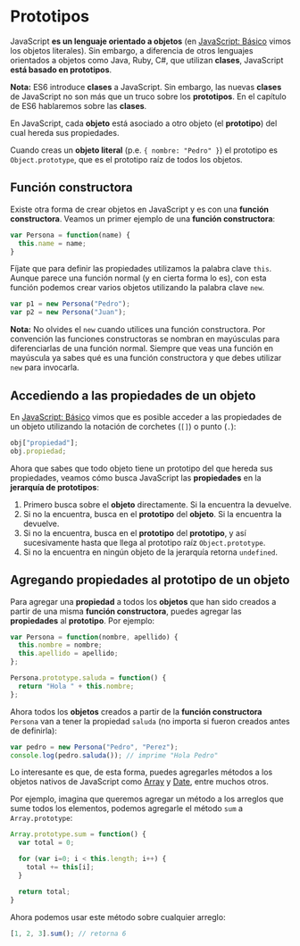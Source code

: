 # Prototipos

JavaScript **es un lenguaje orientado a objetos** \(en  [JavaScript: Básico](https://app.gitbook.com/@john-florez/s/guia-frontend-geek/~/edit/drafts/-Lk2Dorcu6MT4SWbfYc4/javascript-basico) vimos los objetos literales\). Sin embargo, a diferencia de otros lenguajes orientados a objetos como Java, Ruby, C\#,  que utilizan **clases**, JavaScript **está basado en prototipos**.

**Nota:** ES6 introduce **clases** a JavaScript. Sin embargo, las nuevas **clases** de JavaScript no son más que un truco sobre los **prototipos**. En el capítulo de ES6 hablaremos sobre las **clases**.

En JavaScript, cada **objeto** está asociado a otro objeto \(el **prototipo**\) del cual hereda sus propiedades.

Cuando creas un **objeto literal** \(p.e. `{ nombre: "Pedro" }`\) el prototipo es `Object.prototype`, que es el prototipo raíz de todos los objetos.

## Función constructora

Existe otra forma de crear objetos en JavaScript y es con una **función constructora**. Veamos un primer ejemplo de una **función constructora**:

```javascript
var Persona = function(name) {
  this.name = name;
}
```

Fíjate que para definir las propiedades utilizamos la palabra clave `this`. Aunque parece una función normal \(y en cierta forma lo es\), con esta función podemos crear varios objetos utilizando la palabra clave `new`.

```javascript
var p1 = new Persona("Pedro");
var p2 = new Persona("Juan");
```

**Nota:** No olvides el `new` cuando utilices una función constructora. Por convención las funciones constructoras se nombran en mayúsculas para diferenciarlas de una función normal. Siempre que veas una función en mayúscula ya sabes qué es una función constructora y que debes utilizar `new` para invocarla.

## Accediendo a las propiedades de un objeto

En [JavaScript: Básico](https://app.gitbook.com/@john-florez/s/guia-frontend-geek/~/edit/drafts/-Lk2Dorcu6MT4SWbfYc4/javascript-basico) vimos que es posible acceder a las propiedades de un objeto utilizando la notación de corchetes \(`[]`\) o punto \(`.`\):

```javascript
obj["propiedad"];
obj.propiedad;
```

Ahora que sabes que todo objeto tiene un prototipo del que hereda sus propiedades, veamos cómo busca JavaScript las **propiedades** en la **jerarquía de prototipos**:

1. Primero busca sobre el **objeto** directamente. Si la encuentra la devuelve.
2. Si no la encuentra, busca en el **prototipo** del **objeto**. Si la encuentra la devuelve.
3. Si no la encuentra, busca en el **prototipo** del **prototipo**, y así sucesivamente hasta que llega al prototipo raíz `Object.prototype`.
4. Si no la encuentra en ningún objeto de la jerarquía retorna `undefined`.

## Agregando propiedades al prototipo de un objeto

Para agregar una **propiedad** a todos los **objetos** que han sido creados a partir de una misma **función constructora**, puedes agregar las **propiedades** al **prototipo**. Por ejemplo:

```javascript
var Persona = function(nombre, apellido) {
  this.nombre = nombre;
  this.apellido = apellido;
};

Persona.prototype.saluda = function() {
  return "Hola " + this.nombre;
};
```

Ahora todos los **objetos** creados a partir de la **función constructora** `Persona` van a tener la propiedad `saluda` \(no importa si fueron creados antes de definirla\):

```javascript
var pedro = new Persona("Pedro", "Perez");
console.log(pedro.saluda()); // imprime "Hola Pedro"
```

Lo interesante es que, de esta forma, puedes agregarles métodos a los objetos nativos de JavaScript como [Array](https://developer.mozilla.org/en-US/docs/Web/JavaScript/Reference/Global_Objects/Array) y [Date](https://developer.mozilla.org/en-US/docs/Web/JavaScript/Reference/Global_Objects/Date), entre muchos otros.

Por ejemplo, imagina que queremos agregar un método a los arreglos que sume todos los elementos, podemos agregarle el método `sum` a `Array.prototype`:

```javascript
Array.prototype.sum = function() {
  var total = 0;

  for (var i=0; i < this.length; i++) {
    total += this[i];
  }

  return total;
}
```

Ahora podemos usar este método sobre cualquier arreglo:

```javascript
[1, 2, 3].sum(); // retorna 6
```

